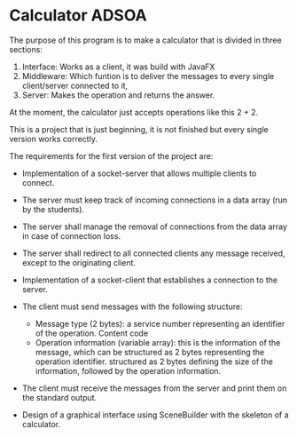 # Calculator ADSOA 
The purpose of this program is to make a calculator that is divided in three sections: 
1. Interface: Works as a client, it was build with JavaFX
2. Middleware: Which funtion is to deliver the messages to every single client/server connected to it, 
3. Server: Makes the operation and returns the answer.

At the moment, the calculator just accepts operations like this 2 + 2. 

This is a project that is just beginning, it is not finished but every single version works correctly. 

The requirements for the first version of the project are:

* Implementation of a socket-server that allows multiple clients to connect.

* The server must keep track of incoming connections in a data array (run by the students).

* The server shall manage the removal of connections from the data array in case of connection loss.

* The server shall redirect to all connected clients any message received, except to the originating client.

* Implementation of a socket-client that establishes a connection to the server.

* The client must send messages with the following structure:
    * Message type (2 bytes): a service number representing an identifier of the operation. Content code
    * Operation information (variable array): this is the information of the message, which can be structured as 2 bytes representing the operation identifier. 
      structured as 2 bytes defining the size of the information, followed by the operation information.

* The client must receive the messages from the server and print them on the standard output.

* Design of a graphical interface using SceneBuilder with the skeleton of a calculator.

